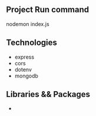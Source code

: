 ## Project Run command
nodemon index.js


## Technologies
-   express 
- cors
- dotenv
- mongodb


## Libraries && Packages
-